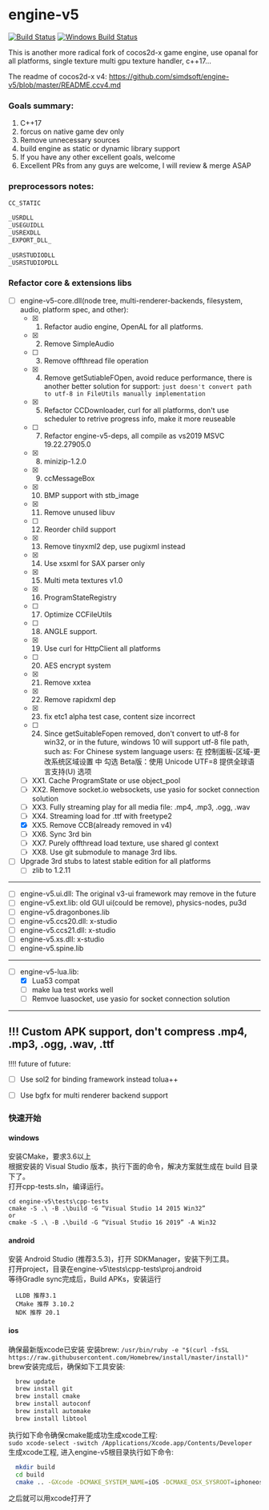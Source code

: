 # engine-v5
[![Build Status](https://travis-ci.com/c4games/engine-v5.svg?branch=master)](https://travis-ci.com/c4games/engine-v5)
[![Windows Build Status](https://ci.appveyor.com/api/projects/status/lk8nd0l5qppp3mqi/branch/master?svg=true)](https://ci.appveyor.com/project/halx99/engine-v5)

This is another more radical fork of cocos2d-x game engine, use opanal for all platforms, single texture multi gpu texture handler, c++17...  
  
The readme of cocos2d-x v4: https://github.com/simdsoft/engine-v5/blob/master/README.ccv4.md  
  
  
### Goals summary:
1. C++17
2. forcus on native game dev only
3. Remove unnecessary sources
4. build engine as static or dynamic library support
5. If you have any other excellent goals, welcome
6. Excellent PRs from any guys are welcome, I will review & merge ASAP

### preprocessors notes: 

```txt
CC_STATIC  
  
_USRDLL  
_USEGUIDLL  
_USREXDLL  
_EXPORT_DLL_  
  
_USRSTUDIODLL  
_USRSTUDIOPDLL  
```

### Refactor core & extensions libs
- [ ] engine-v5-core.dll(node tree, multi-renderer-backends, filesystem, audio, platform spec, and other):
  - [x] 1. Refactor audio engine, OpenAL for all platforms.
  - [x] 2. Remove SimpleAudio
  - [ ] 3. Remove offthread file operation
  - [x] 4. Remove getSutiableFOpen, avoid reduce performance, there is another better solution for support: ```just doesn't convert path to utf-8 in FileUtils manually implementation```
  - [x] 5. Refactor CCDownloader, curl for all platforms, don't use scheduler to retrive progress info, make it more reuseable
  - [ ] 7. Refactor engine-v5-deps, all compile as vs2019 MSVC 19.22.27905.0
  - [x] 8. minizip-1.2.0
  - [x] 9. ccMessageBox
  - [x] 10. BMP support with stb_image
  - [x] 11. Remove unused libuv
  - [ ] 12. Reorder child support
  - [x] 13. Remove tinyxml2 dep, use pugixml instead
  - [x] 14. Use xsxml for SAX parser only
  - [x] 15. Multi meta textures v1.0
  - [x] 16. ProgramStateRegistry
  - [ ] 17. Optimize CCFileUtils
  - [ ] 18. ANGLE support.
  - [x] 19. Use curl for HttpClient all platforms
  - [ ]  20. AES encrypt system
  - [x] 21. Remove xxtea
  - [x] 22. Remove rapidxml dep
  - [x] 23. fix etc1 alpha test case, content size incorrect
  - [ ] 24. Since getSuitableFopen removed, don't convert to utf-8 for win32, or in the future, windows 10 will support utf-8 file path, such as: For Chinese system language users:
在 控制面板-区域-更改系统区域设置 中
勾选 Beta版：使用 Unicode UTF=8 提供全球语言支持(U) 选项
  - [ ] XX1. Cache ProgramState or use object_pool
  - [ ] XX2. Remove socket.io websockets, use yasio for socket connection solution
  - [ ] XX3. Fully streaming play for all media file: .mp4, .mp3, .ogg, .wav
  - [ ] XX4. Streaming load for .ttf with freetype2
  - [x] XX5. Remove CCB(already removed in v4)
  - [ ] XX6. Sync 3rd bin
  - [ ] XX7. Purely offthread load texture, use shared gl context
  - [ ] XX8. Use git submodule to manage 3rd libs.  
  
- [ ] Upgrade 3rd stubs to latest stable edition for all platforms
  - [ ] zlib to 1.2.11  
  
--------------------------------------------------------------------------    
- [ ] engine-v5.ui.dll: The original v3-ui framework may remove in the future
- [ ] engine-v5.ext.lib: old GUI ui(could be remove), physics-nodes, pu3d
- [ ] engine-v5.dragonbones.lib
- [ ] engine-v5.ccs20.dll: x-studio
- [ ] engine-v5.ccs21.dll: x-studio
- [ ] engine-v5.xs.dll: x-studio
- [ ] engine-v5.spine.lib  
----------------------------------------------------------------------------  
- [ ] engine-v5-lua.lib:
  - [x] Lua53 compat
  - [ ] make lua test works well
  - [ ] Remvoe luasocket, use yasio for socket connection solution
---------------------------------------------------------------------------  
!!! Custom APK support, don't compress .mp4, .mp3, .ogg, .wav, .ttf
---------------------------------------------------------------------------  
!!!! future of future:
   - [ ] Use sol2 for binding framework instead tolua++
   - [ ] Use bgfx for multi renderer backend support



### 快速开始
#### windows
  安装CMake，要求3.6以上<br>
  根据安装的 Visual Studio 版本，执行下面的命令，解决方案就生成在 build 目录下了。<br>
  打开cpp-tests.sln，编译运行。<br>
  ```
  cd engine-v5\tests\cpp-tests
  cmake -S .\ -B .\build -G “Visual Studio 14 2015 Win32”
  or 
  cmake -S .\ -B .\build -G “Visual Studio 16 2019” -A Win32
  ``` 

#### android
  安装 Android Studio (推荐3.5.3)，打开 SDKManager，安装下列工具。<br>
  打开project，目录在engine-v5\tests\cpp-tests\proj.android<br>
  等待Gradle sync完成后，Build APKs，安装运行<br>
  ```
    LLDB 推荐3.1
    CMake 推荐 3.10.2
    NDK 推荐 20.1
  ```

#### ios
  确保最新版xcode已安装
  安装brew: ```/usr/bin/ruby -e "$(curl -fsSL https://raw.githubusercontent.com/Homebrew/install/master/install)"```  
  brew安装完成后，确保如下工具安装:  
  ```sh
    brew update
    brew install git
    brew install cmake
    brew install autoconf
    brew install automake
    brew install libtool
  ```
  执行如下命令确保cmake能成功生成xcode工程:  
  ```sudo xcode-select -switch /Applications/Xcode.app/Contents/Developer```
  生成xcode工程, 进入engine-v5根目录执行如下命令:  
  ```sh
    mkdir build
    cd build
    cmake .. -GXcode -DCMAKE_SYSTEM_NAME=iOS -DCMAKE_OSX_SYSROOT=iphoneos -DCMAKE_C_COMPILER=/Applications/Xcode.app/Contents/Developer/usr/bin/gcc -DCMAKE_CXX_COMPILER=/Applications/Xcode.app/Contents/Developer/usr/bin/g++
  ```
  之后就可以用xcode打开了
  
